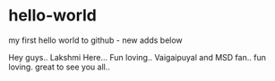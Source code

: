 # hello-world
my first hello world to github - new adds below

Hey guys.. Lakshmi Here... Fun loving.. Vaigaipuyal and MSD fan.. fun loving.
great to see you all..
